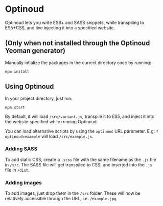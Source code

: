 # Optinoud

Optinoud lets you write ES6+ and SASS snippets, while transpiling to ES5+CSS, and live injecting it into a specified website.

## (Only when not installed through the Optinoud Yeoman generator)

Manually intialize the packages in the currect directory once by running:

```shell
npm install
```

## Using Optinoud

In your project directory, just run:

```shell
npm start
```

By default, it will load `/src/variant.js`, transpile it to ES5, and inject it into the website specified while running Optinoud.

You can load alternative scripts by using the `optinoud` URL parameter. E.g: `?optinoud=example` will load `/src/example.js`.

### Adding SASS

To add static CSS, create a `.scss` file with the same filename as the `.js` file in `/src`. The SASS file will get transpiled to CSS, and inserted into the `.js` file in `/dist`.

### Adding images

To add images, just drop them in the `/src` folder. These will now be relatively accessible through the URL, i.e. `/example.jpg`.
